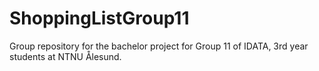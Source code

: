 # ShoppingListGroup11
Group repository for the bachelor project for Group 11 of IDATA, 3rd year students at NTNU Ålesund. 
